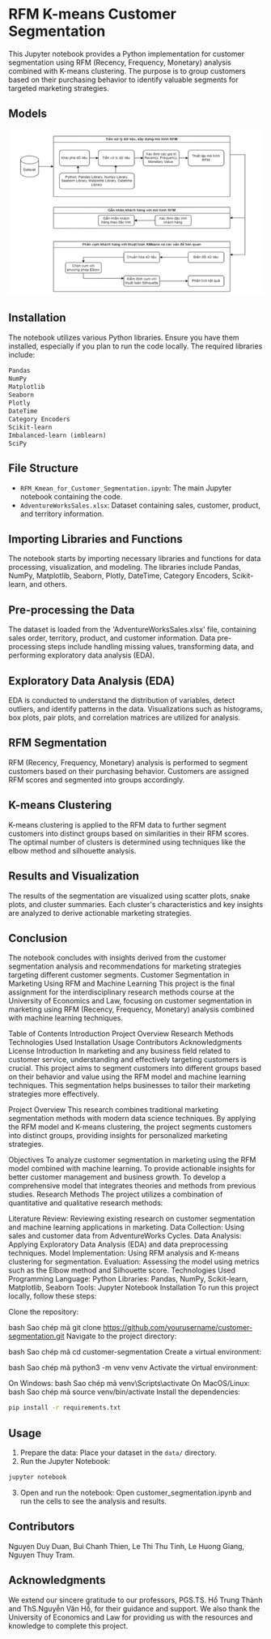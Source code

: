 # RFM K-means Customer Segmentation
This Jupyter notebook provides a Python implementation for customer segmentation using RFM (Recency, Frequency, Monetary) analysis combined with K-means clustering. The purpose is to group customers based on their purchasing behavior to identify valuable segments for targeted marketing strategies.

## Models
<p align="center">
  <img src="Picture1.png" title="hover text">
</p>

## Installation
The notebook utilizes various Python libraries. Ensure you have them installed, especially if you plan to run the code locally. The required libraries include:
```
Pandas
NumPy
Matplotlib
Seaborn
Plotly
DateTime
Category Encoders
Scikit-learn
Imbalanced-learn (imblearn)
SciPy
```
## File Structure
- `RFM_Kmean_for_Customer_Segmentation.ipynb`: The main Jupyter notebook containing the code.
- `AdventureWorksSales.xlsx`: Dataset containing sales, customer, product, and territory information.

## Importing Libraries and Functions
The notebook starts by importing necessary libraries and functions for data processing, visualization, and modeling. The libraries include Pandas, NumPy, Matplotlib, Seaborn, Plotly, DateTime, Category Encoders, Scikit-learn, and others.

## Pre-processing the Data
The dataset is loaded from the 'AdventureWorksSales.xlsx' file, containing sales order, territory, product, and customer information. Data pre-processing steps include handling missing values, transforming data, and performing exploratory data analysis (EDA).

## Exploratory Data Analysis (EDA)
EDA is conducted to understand the distribution of variables, detect outliers, and identify patterns in the data. Visualizations such as histograms, box plots, pair plots, and correlation matrices are utilized for analysis.

## RFM Segmentation
RFM (Recency, Frequency, Monetary) analysis is performed to segment customers based on their purchasing behavior. Customers are assigned RFM scores and segmented into groups accordingly.

## K-means Clustering
K-means clustering is applied to the RFM data to further segment customers into distinct groups based on similarities in their RFM scores. The optimal number of clusters is determined using techniques like the elbow method and silhouette analysis.

## Results and Visualization
The results of the segmentation are visualized using scatter plots, snake plots, and cluster summaries. Each cluster's characteristics and key insights are analyzed to derive actionable marketing strategies.

## Conclusion
The notebook concludes with insights derived from the customer segmentation analysis and recommendations for marketing strategies targeting different customer segments.
Customer Segmentation in Marketing Using RFM and Machine Learning
This project is the final assignment for the interdisciplinary research methods course at the University of Economics and Law, focusing on customer segmentation in marketing using RFM (Recency, Frequency, Monetary) analysis combined with machine learning techniques.

Table of Contents
Introduction
Project Overview
Research Methods
Technologies Used
Installation
Usage
Contributors
Acknowledgments
License
Introduction
In marketing and any business field related to customer service, understanding and effectively targeting customers is crucial. This project aims to segment customers into different groups based on their behavior and value using the RFM model and machine learning techniques. This segmentation helps businesses to tailor their marketing strategies more effectively.

Project Overview
This research combines traditional marketing segmentation methods with modern data science techniques. By applying the RFM model and K-means clustering, the project segments customers into distinct groups, providing insights for personalized marketing strategies.

Objectives
To analyze customer segmentation in marketing using the RFM model combined with machine learning.
To provide actionable insights for better customer management and business growth.
To develop a comprehensive model that integrates theories and methods from previous studies.
Research Methods
The project utilizes a combination of quantitative and qualitative research methods:

Literature Review: Reviewing existing research on customer segmentation and machine learning applications in marketing.
Data Collection: Using sales and customer data from AdventureWorks Cycles.
Data Analysis: Applying Exploratory Data Analysis (EDA) and data preprocessing techniques.
Model Implementation: Using RFM analysis and K-means clustering for segmentation.
Evaluation: Assessing the model using metrics such as the Elbow method and Silhouette score.
Technologies Used
Programming Language: Python
Libraries: Pandas, NumPy, Scikit-learn, Matplotlib, Seaborn
Tools: Jupyter Notebook
Installation
To run this project locally, follow these steps:

Clone the repository:

bash
Sao chép mã
git clone https://github.com/yourusername/customer-segmentation.git
Navigate to the project directory:

bash
Sao chép mã
cd customer-segmentation
Create a virtual environment:

bash
Sao chép mã
python3 -m venv venv
Activate the virtual environment:

On Windows:
bash
Sao chép mã
venv\Scripts\activate
On MacOS/Linux:
bash
Sao chép mã
source venv/bin/activate
Install the dependencies:
``` bash
pip install -r requirements.txt
```
## Usage
1. Prepare the data: Place your dataset in the `data/` directory.
2. Run the Jupyter Notebook:
```bash
jupyter notebook
```
3. Open and run the notebook: Open customer_segmentation.ipynb and run the cells to see the analysis and results.

## Contributors
Nguyen Duy Duan, Bui Chanh Thien, Le Thi Thu Tinh, Le Huong Giang, Nguyen Thuy Tram.

## Acknowledgments
We extend our sincere gratitude to our professors, PGS.TS. Hồ Trung Thành and ThS.Nguyễn Văn Hồ, for their guidance and support. We also thank the University of Economics and Law for providing us with the resources and knowledge to complete this project.
